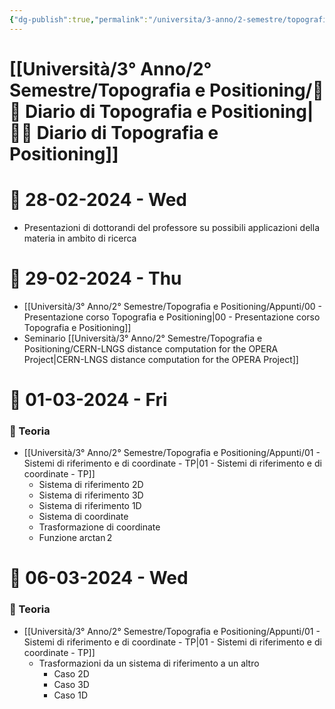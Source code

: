 ```yaml
---
{"dg-publish":true,"permalink":"/universita/3-anno/2-semestre/topografia-e-positioning/diario-di-topografia-e-positioning/"}
---
```


# [[Università/3° Anno/2° Semestre/Topografia e Positioning/🧭📔 Diario di Topografia e Positioning\|🧭📔 Diario di Topografia e Positioning]]


# 📆  28-02-2024 - Wed

- Presentazioni di dottorandi del professore su possibili applicazioni della materia in ambito di ricerca


# 📆  29-02-2024 - Thu

- [[Università/3° Anno/2° Semestre/Topografia e Positioning/Appunti/00 - Presentazione corso Topografia e Positioning\|00 - Presentazione corso Topografia e Positioning]]
- Seminario [[Università/3° Anno/2° Semestre/Topografia e Positioning/CERN-LNGS distance computation for the OPERA Project\|CERN-LNGS distance computation for the OPERA Project]]


# 📆  01-03-2024 - Fri

### 📝 Teoria
- [[Università/3° Anno/2° Semestre/Topografia e Positioning/Appunti/01 - Sistemi di riferimento e di coordinate - TP\|01 - Sistemi di riferimento e di coordinate - TP]]
	- Sistema di riferimento 2D
	- Sistema di riferimento 3D
	- Sistema di riferimento 1D
	- Sistema di coordinate
	- Trasformazione di coordinate
	- Funzione $\arctan2$


# 📆  06-03-2024 - Wed

### 📝 Teoria

- [[Università/3° Anno/2° Semestre/Topografia e Positioning/Appunti/01 - Sistemi di riferimento e di coordinate - TP\|01 - Sistemi di riferimento e di coordinate - TP]]
	- Trasformazioni da un sistema di riferimento a un altro
		- Caso 2D
		- Caso 3D
		- Caso 1D


